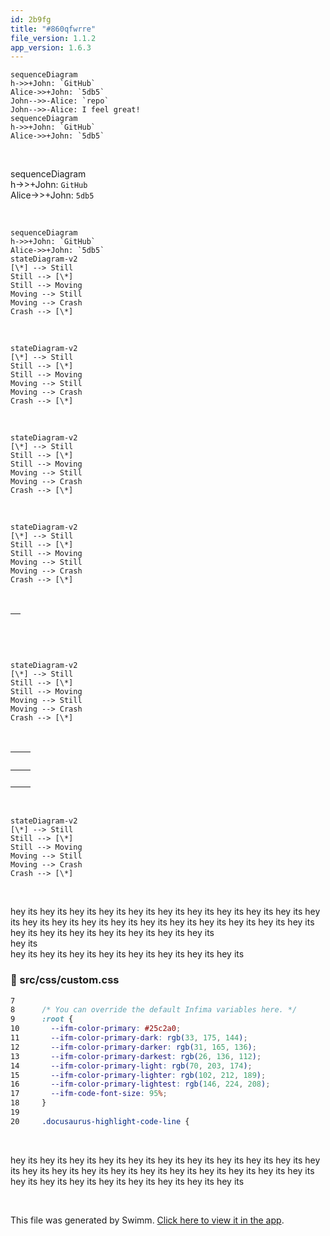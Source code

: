 ```yaml
---
id: 2b9fg
title: "#860qfwrre"
file_version: 1.1.2
app_version: 1.6.3
---
```


<!--MERMAID {width:100}-->
```mermaid
sequenceDiagram
h->>+John: `GitHub`
Alice->>+John: `5db5`
John-->>-Alice: `repo`
John-->>-Alice: I feel great!
sequenceDiagram
h->>+John: `GitHub`
Alice->>+John: `5db5`

```
<!--MCONTENT {content: "sequenceDiagram<br/>\nh->>+John: `GitHub`<swm-token data-swm-token=\":docusaurus.config.js:10:15:15:`  organizationName: &#39;Cyberdyne&#39;, // Usually your GitHub org/user name.`\"/><br/>\nAlice->>+John: `5db5`<swm-token data-swm-token=\":docusaurus.config.js:15:35:35:`        src: &#39;https://firebasestorage.googleapis.com/v0/b/swimmio/o/Docusaurus%2Flogo.png?alt=media&amp;token=ec1e095a-5db5-4546-ae19-a2296fe2fb6e&#39;,`\"/><br/>\nJohn\\-\\-\\>>-Alice: `repo`<swm-token data-swm-token=\":docusaurus.config.js:11:15:15:`  projectName: &#39;skynet&#39;, // Usually your repo name.`\"/><br/>\nJohn\\-\\-\\>>-Alice: I feel great!<br/>\nsequenceDiagram<br/>\nh->>+John: `GitHub`<swm-token data-swm-token=\":docusaurus.config.js:10:15:15:`  organizationName: &#39;Cyberdyne&#39;, // Usually your GitHub org/user name.`\"/><br/>\nAlice->>+John: `5db5`<swm-token data-swm-token=\":docusaurus.config.js:15:35:35:`        src: &#39;https://firebasestorage.googleapis.com/v0/b/swimmio/o/Docusaurus%2Flogo.png?alt=media&amp;token=ec1e095a-5db5-4546-ae19-a2296fe2fb6e&#39;,`\"/><br/>\n<br/>"} --->

<br/>

sequenceDiagram<br/>
h->>+John: `GitHub`<swm-token data-swm-token=":docusaurus.config.js:10:15:15:`  organizationName: &#39;Cyberdyne&#39;, // Usually your GitHub org/user name.`"/><br/>
Alice->>+John: `5db5`<swm-token data-swm-token=":docusaurus.config.js:15:35:35:`        src: &#39;https://firebasestorage.googleapis.com/v0/b/swimmio/o/Docusaurus%2Flogo.png?alt=media&amp;token=ec1e095a-5db5-4546-ae19-a2296fe2fb6e&#39;,`"/>

<br/>

<!--MERMAID {width:50}-->
```mermaid
sequenceDiagram
h->>+John: `GitHub`
Alice->>+John: `5db5`
stateDiagram-v2
[\*] --> Still
Still --> [\*]
Still --> Moving
Moving --> Still
Moving --> Crash
Crash --> [\*]
```
<!--MCONTENT {content: "sequenceDiagram<br/>\nh->>+John: `GitHub`<swm-token data-swm-token=\":docusaurus.config.js:10:15:15:`  organizationName: &#39;Cyberdyne&#39;, // Usually your GitHub org/user name.`\"/><br/>\nAlice->>+John: `5db5`<swm-token data-swm-token=\":docusaurus.config.js:15:35:35:`        src: &#39;https://firebasestorage.googleapis.com/v0/b/swimmio/o/Docusaurus%2Flogo.png?alt=media&amp;token=ec1e095a-5db5-4546-ae19-a2296fe2fb6e&#39;,`\"/><br/>\nstateDiagram-v2<br/>\n\\[\\*\\] \\-\\-\\> Still<br/>\nStill \\-\\-\\> \\[\\*\\]<br/>\nStill \\-\\-\\> Moving<br/>\nMoving \\-\\-\\> Still<br/>\nMoving \\-\\-\\> Crash<br/>\nCrash \\-\\-\\> \\[\\*\\]<br/>"} --->

<br/>

<!--MERMAID {width:25}-->
```mermaid
stateDiagram-v2
[\*] --> Still
Still --> [\*]
Still --> Moving
Moving --> Still
Moving --> Crash
Crash --> [\*]
```
<!--MCONTENT {content: "stateDiagram-v2<br/>\n\\[\\*\\] \\-\\-\\> Still<br/>\nStill \\-\\-\\> \\[\\*\\]<br/>\nStill \\-\\-\\> Moving<br/>\nMoving \\-\\-\\> Still<br/>\nMoving \\-\\-\\> Crash<br/>\nCrash \\-\\-\\> \\[\\*\\]<br/>"} --->

<br/>

<!--MERMAID {width:100}-->
```mermaid
stateDiagram-v2
[\*] --> Still
Still --> [\*]
Still --> Moving
Moving --> Still
Moving --> Crash
Crash --> [\*]
```
<!--MCONTENT {content: "stateDiagram-v2<br/>\n\\[\\*\\] \\-\\-\\> Still<br/>\nStill \\-\\-\\> \\[\\*\\]<br/>\nStill \\-\\-\\> Moving<br/>\nMoving \\-\\-\\> Still<br/>\nMoving \\-\\-\\> Crash<br/>\nCrash \\-\\-\\> \\[\\*\\]<br/>"} --->

<br/>

<!--MERMAID {width:100}-->
```mermaid
stateDiagram-v2
[\*] --> Still
Still --> [\*]
Still --> Moving
Moving --> Still
Moving --> Crash
Crash --> [\*]
```
<!--MCONTENT {content: "stateDiagram-v2<br/>\n\\[\\*\\] \\-\\-\\> Still<br/>\nStill \\-\\-\\> \\[\\*\\]<br/>\nStill \\-\\-\\> Moving<br/>\nMoving \\-\\-\\> Still<br/>\nMoving \\-\\-\\> Crash<br/>\nCrash \\-\\-\\> \\[\\*\\]<br/>"} --->

<br/>

|<br/>|
|-----|

<br/>

<!--MERMAID {width:100}-->
```mermaid
stateDiagram-v2
[\*] --> Still
Still --> [\*]
Still --> Moving
Moving --> Still
Moving --> Crash
Crash --> [\*]
```
<!--MCONTENT {content: "stateDiagram-v2<br/>\n\\[\\*\\] \\-\\-\\> Still<br/>\nStill \\-\\-\\> \\[\\*\\]<br/>\nStill \\-\\-\\> Moving<br/>\nMoving \\-\\-\\> Still<br/>\nMoving \\-\\-\\> Crash<br/>\nCrash \\-\\-\\> \\[\\*\\]<br/>"} --->

<br/>

|<br/>|<br/>|
|-----|-----|
|<br/>|<br/>|

<br/>

<!--MERMAID {width:100}-->
```mermaid
stateDiagram-v2
[\*] --> Still
Still --> [\*]
Still --> Moving
Moving --> Still
Moving --> Crash
Crash --> [\*]
```
<!--MCONTENT {content: "stateDiagram-v2<br/>\n\\[\\*\\] \\-\\-\\> Still<br/>\nStill \\-\\-\\> \\[\\*\\]<br/>\nStill \\-\\-\\> Moving<br/>\nMoving \\-\\-\\> Still<br/>\nMoving \\-\\-\\> Crash<br/>\nCrash \\-\\-\\> \\[\\*\\]<br/>"} --->

<br/>

hey its hey its hey its hey its hey its hey its hey its hey its hey its hey its hey its hey its hey its hey its hey its hey its hey its hey its hey its hey its hey its hey its hey its hey its hey its hey its hey its hey its<br/>
hey its<br/>
hey its hey its hey its hey its hey its hey its hey its hey its
<!-- NOTE-swimm-snippet: the lines below link your snippet to Swimm -->
### 📄 src/css/custom.css
```css
7      
8      /* You can override the default Infima variables here. */
9      :root {
10       --ifm-color-primary: #25c2a0;
11       --ifm-color-primary-dark: rgb(33, 175, 144);
12       --ifm-color-primary-darker: rgb(31, 165, 136);
13       --ifm-color-primary-darkest: rgb(26, 136, 112);
14       --ifm-color-primary-light: rgb(70, 203, 174);
15       --ifm-color-primary-lighter: rgb(102, 212, 189);
16       --ifm-color-primary-lightest: rgb(146, 224, 208);
17       --ifm-code-font-size: 95%;
18     }
19     
20     .docusaurus-highlight-code-line {
```

<br/>

hey its hey its hey its hey its hey its hey its hey its hey its hey its hey its hey its hey its hey its hey its hey its hey its hey its hey its hey its hey its hey its hey its hey its hey its hey its hey its hey its hey its hey its

<br/>

This file was generated by Swimm. [Click here to view it in the app](https://swimm-web-app.web.app/repos/Z2l0aHViJTNBJTNBTm9hUmVwbyUzQSUzQU5vYW96ZXI=/docs/2b9fg).
